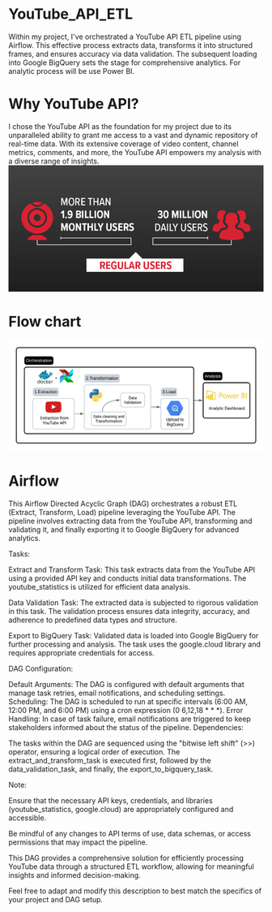 # YouTube_API_ETL
Within my project, I've  orchestrated a YouTube API ETL pipeline using Airflow. This effective process extracts data, transforms it into structured frames, and ensures accuracy via data validation. The subsequent loading into Google BigQuery sets the stage for comprehensive analytics. For analytic process will be use Power BI.

# Why YouTube API?
I chose the YouTube API as the foundation for my project due to its unparalleled ability to grant me access to a vast and dynamic repository of real-time data. With its extensive coverage of video content, channel metrics, comments, and more, the YouTube API empowers my analysis with a diverse range of insights.
![Steps](infographic.png)

# Flow chart 
![Steps](flow_chart.png)

# Airflow 

This Airflow Directed Acyclic Graph (DAG) orchestrates a robust ETL (Extract, Transform, Load) pipeline leveraging the YouTube API. The pipeline involves extracting data from the YouTube API, transforming and validating it, and finally exporting it to Google BigQuery for advanced analytics.

Tasks:

Extract and Transform Task: This task extracts data from the YouTube API using a provided API key and conducts initial data transformations. The youtube_statistics is utilized for efficient data analysis.

Data Validation Task: The extracted data is subjected to rigorous validation in this task. The validation process ensures data integrity, accuracy, and adherence to predefined data types and structure.

Export to BigQuery Task: Validated data is loaded into Google BigQuery for further processing and analysis. The task uses the google.cloud library and requires appropriate credentials for access.

DAG Configuration:

Default Arguments: The DAG is configured with default arguments that manage task retries, email notifications, and scheduling settings.
Scheduling: The DAG is scheduled to run at specific intervals (6:00 AM, 12:00 PM, and 6:00 PM) using a cron expression (0 6,12,18 * * *).
Error Handling: In case of task failure, email notifications are triggered to keep stakeholders informed about the status of the pipeline.
Dependencies:

The tasks within the DAG are sequenced using the "bitwise left shift" (>>) operator, ensuring a logical order of execution. The extract_and_transform_task is executed first, followed by the data_validation_task, and finally, the export_to_bigquery_task.

Note:

Ensure that the necessary API keys, credentials, and libraries (youtube_statistics, google.cloud) are appropriately configured and accessible.

Be mindful of any changes to API terms of use, data schemas, or access permissions that may impact the pipeline.

This DAG provides a comprehensive solution for efficiently processing YouTube data through a structured ETL workflow, allowing for meaningful insights and informed decision-making.

Feel free to adapt and modify this description to best match the specifics of your project and DAG setup.
